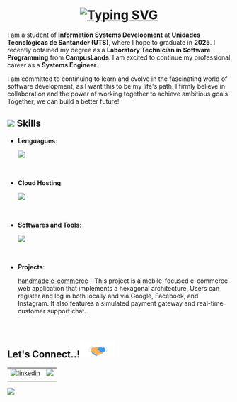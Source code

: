 <h1 align="center">
    <a href="https://git.io/typing-svg"><img src="https://readme-typing-svg.herokuapp.com?font=Fira+Code&weight=700&size=40&duration=3000&pause=1000&color=115BFF&center=true&vCenter=true&width=700&lines=Hello+World!;I'm+Juan+Sebastian+Rivas" alt="Typing SVG" /></a>
</h1>

I am a student of **Information Systems Development** at **Unidades Tecnológicas de Santander (UTS)**, where I hope to graduate in **2025**. I recently obtained my degree as a **Laboratory Technician in Software Programming** from **CampusLands**. I am excited to continue my professional career as a **Systems Engineer**.

I am committed to continuing to learn and evolve in the fascinating world of software development, as I want this to be my life's path. I firmly believe in collaboration and the power of working together to achieve ambitious goals. Together, we can build a better future!

## <img src="https://media2.giphy.com/media/QssGEmpkyEOhBCb7e1/giphy.gif?cid=ecf05e47a0n3gi1bfqntqmob8g9aid1oyj2wr3ds3mg700bl&rid=giphy.gif" width ="25"><b> Skills</b>

- **Lenguagues**:
  
   <img src="https://skillicons.dev/icons?i=css,html,js,nodejs,express,mongodb,mysql,react,py&perline=5" />
  
<br>

- **Cloud Hosting**:

    <img src="https://skillicons.dev/icons?i=github&perline=8" />
<br>

- **Softwares and Tools**:

   <img src="https://skillicons.dev/icons?i=vscode,notion,discord,linux,npm,github,git&perline=8" />

<br>

- **Projects**:

   [handmade e-commerce](https://github.com/TheWiXi/ecommerce-Final) - This project is a mobile-focused e-commerce web application that implements a hexagonal architecture. Users can register and log in both locally and via Google, Facebook, and Instagram. It also features a simulated payment gateway and real-time customer support chat.

<br>

## <b> Let's Connect..!</b><img src="https://github.com/0xAbdulKhalid/0xAbdulKhalid/raw/main/assets/mdImages/handshake.gif" width ="80">

<div align='left'>
<table>
    <tr>
        <td><a href="https://www.linkedin.com/in/juan-sebastian-rivas-363568319/" target="_blank">
        <img src="https://img.shields.io/badge/linkedin:  Juan Rivas-%2300acee.svg?color=405DE6&style=for-the-badge&logo=linkedin&logoColor=white" alt=linkedin style="margin-bottom: 5px;"/>
        </a>
        <td><a href="mailto:sebasriur@gmail.com" target="_blank">
        <img src="https://img.shields.io/badge/gmail:  Juan Rivas-%23EA4335.svg?style=for-the-badge&logo=gmail&logoColor=white" t=mail style="margin-bottom: 5px;" />
        </a>
    </tr>
</table>
</div>
<img src="https://user-images.githubusercontent.com/73097560/115834477-dbab4500-a447-11eb-908a-139a6edaec5c.gif">

